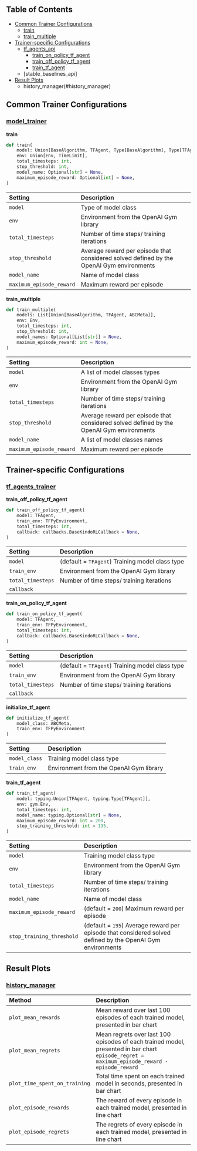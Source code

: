 ## Table of Contents
- [Common Trainer Configurations](#common-trainer-configurations)
    - [train](#train)
    - [train_multiple](#train_multiple)
- [Trainer-specific Configurations](#trainer-specific-configurations)
    - [tf_agents_api](#tf_agents_trainer)
        - [train_on_policy_tf_agent](#train_on_policy_tf_agent)
        - [train_off_policy_tf_agent](#train_off_policy_tf_agent)
        - [train_tf_agent](#train_tf_agent)
    - [stable_baselines_api]
- [Result Plots](#result_plots)
    - history_manager(#history_manager)


## Common Trainer Configurations
### [model_trainer]
**train**
```python
def train(
    model: Union[BaseAlgorithm, TFAgent, Type[BaseAlgorithm], Type[TFAgent]],
    env: Union[Env, TimeLimit],
    total_timesteps: int,
    stop_threshold: int,
    model_name: Optional[str] = None,
    maximum_episode_reward: Optional[int] = None,
)
```
| **Setting**              | **Description**                                                                                   |
| :----------------------- | :-------------------------------------------------------------------------------------------------|
| `model` |  Type of model class              
| `env` | Environment from the OpenAI Gym library              
| `total_timesteps` | Number of time steps/ training iterations
| `stop_threshold` |  Average reward per episode that considered solved defined by the OpenAI Gym environments   
| `model_name` | Name of model class
| `maximum_episode_reward` | Maximum reward per episode

**train_multiple**
```python
def train_multiple(
    models: List[Union[BaseAlgorithm, TFAgent, ABCMeta]],
    env: Env,
    total_timesteps: int,
    stop_threshold: int,
    model_names: Optional[List[str]] = None,
    maximum_episode_reward: int = None,
)
```
| **Setting**              | **Description**                                                                                   |
| :----------------------- | :-------------------------------------------------------------------------------------------------|
| `model` |  A list of model classes types             
| `env` | Environment from the OpenAI Gym library              
| `total_timesteps` | Number of time steps/ training iterations
| `stop_threshold` |  Average reward per episode that considered solved defined by the OpenAI Gym environments   
| `model_name` | A list of model classes names
| `maximum_episode_reward` | Maximum reward per episode

## Trainer-specific Configurations
### [tf_agents_trainer]
**train_off_policy_tf_agent**
```python
def train_off_policy_tf_agent(
    model: TFAgent,
    train_env: TFPyEnvironment,
    total_timesteps: int,
    callback: callbacks.BaseKindoRLCallback = None,
)
```
| **Setting**              | **Description**                                                                                   |
| :----------------------- | :-------------------------------------------------------------------------------------------------|
| `model` | (default = `TFAgent`) Training model class type           
| `train_env` | Environment from the OpenAI Gym library              
| `total_timesteps` | Number of time steps/ training iterations
| `callback` | 

**train_on_policy_tf_agent**
```python
def train_on_policy_tf_agent(
    model: TFAgent,
    train_env: TFPyEnvironment,
    total_timesteps: int,
    callback: callbacks.BaseKindoRLCallback = None,
)
```
| **Setting**              | **Description**                                                                                   |
| :----------------------- | :-------------------------------------------------------------------------------------------------|
| `model` | (default = `TFAgent`) Training model class type           
| `train_env` | Environment from the OpenAI Gym library              
| `total_timesteps` | Number of time steps/ training iterations
| `callback` | 

**initialize_tf_agent**
```python
def initialize_tf_agent(
    model_class: ABCMeta, 
    train_env: TFPyEnvironment
)
```
| **Setting**              | **Description**                                                                                   |
| :----------------------- | :-------------------------------------------------------------------------------------------------|
| `model_class` | Training model class type           
| `train_env` | Environment from the OpenAI Gym library              

**train_tf_agent**
```python
def train_tf_agent(
    model: typing.Union[TFAgent, typing.Type[TFAgent]],
    env: gym.Env,
    total_timesteps: int,
    model_name: typing.Optional[str] = None,
    maximum_episode_reward: int = 200,
    stop_training_threshold: int = 195,
)
```
| **Setting**              | **Description**                                                                                   |
| :----------------------- | :-------------------------------------------------------------------------------------------------|
| `model` | Training model class type           
| `env` | Environment from the OpenAI Gym library    
| `total_timesteps` | Number of time steps/ training iterations
| `model_name` | Name of model class    
| `maximum_episode_reward` | (default = `200`) Maximum reward per episode
| `stop_training_threshold` | (default = `195`) Average reward per episode that considered solved defined by the OpenAI Gym environments



## Result Plots
### [history_manager]
| **Method**              | **Description**                                                                                   |
| :----------------------- | :------------------------------------------------------------------------------------------------|
| `plot_mean_rewards` | Mean reward over last 100 episodes of each trained model, presented in bar chart      
| `plot_mean_regrets` | Mean regrets over last 100 episodes of each trained model, presented in bar chart `episode_regret = maximum_episode_reward - episode_reward`
| `plot_time_spent_on_training` | Total time spent on each trained model in seconds, presented in bar chart
| `plot_episode_rewards` | The reward of every episode in each trained model, presented in line chart
| `plot_episode_regrets` | The regrets of every episode in each trained model, presented in line chart

[//]: # (reference links)
[model_trainer]: <https://github.com/NEU-AI-Skunkworks/kindo/blob/master/kindo/model_trainer.py>
[tf_agents_trainer]: <https://github.com/NEU-AI-Skunkworks/kindo/blob/master/kindo/tf_agents_api/tf_agents_trainer.py>
[history_manager]:<https://github.com/NEU-AI-Skunkworks/kindo/blob/master/kindo/history_manager.py>
